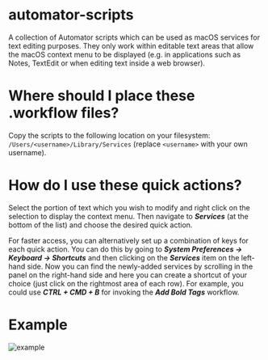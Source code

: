 # automator-scripts

A collection of Automator scripts which can be used as macOS services for text editing purposes. They only work within editable text areas that allow the macOS context menu to be displayed (e.g. in applications such as Notes, TextEdit or when editing text inside a web browser).

# Where should I place these .workflow files?

Copy the scripts to the following location on your filesystem: `/Users/<username>/Library/Services` (replace `<username>` with your own username).

# How do I use these quick actions?

Select the portion of text which you wish to modify and right click on the selection to display the context menu. Then navigate to ***Services*** (at the bottom of the list) and choose the desired quick action. 

For faster access, you can alternatively set up a combination of keys for each quick action. You can do this by going to ***System Preferences -> Keyboard -> Shortcuts*** and then clicking on the ***Services*** item on the left-hand side. Now you can find the newly-added services by scrolling in the panel on the right-hand side and here you can create a shortcut of your choice (just click on the rightmost area of each row). For example, you could use ***CTRL + CMD + B*** for invoking the ***Add Bold Tags*** workflow.

# Example

![example](https://j.gifs.com/JyXGxK.gif)




